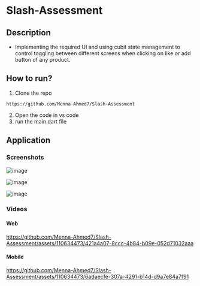 # Slash-Assessment
## Description
* Implementing the required UI and using cubit state management to control toggling between different screens when clicking on like or add button of any product.
## How to run?
1. Clone the repo
```
https://github.com/Menna-Ahmed7/Slash-Assessment
```
2. Open the code in vs code
3. run the main.dart file
## Application 
### Screenshots
![image](https://github.com/Menna-Ahmed7/Slash-Assessment/assets/110634473/cdccca84-a160-4a21-b87b-6a925bc23995)

![image](https://github.com/Menna-Ahmed7/Slash-Assessment/assets/110634473/fc9a89b8-52ba-48fc-ac5f-e16075d79692)

![image](https://github.com/Menna-Ahmed7/Slash-Assessment/assets/110634473/c2a9216e-5473-4a4f-a9a8-ce664181dc45)
### Videos
#### Web
https://github.com/Menna-Ahmed7/Slash-Assessment/assets/110634473/421a4a07-8ccc-4b84-b09e-052d71032aaa
#### Mobile

https://github.com/Menna-Ahmed7/Slash-Assessment/assets/110634473/6adaecfe-307a-4291-b14d-d9a7e84a7f91

